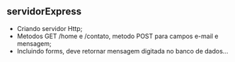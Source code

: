 ## servidorExpress  
- Criando servidor Http;
- Metodos GET /home e /contato, metodo POST para campos e-mail e mensagem;
- Incluindo forms, deve retornar mensagem digitada no banco de dados...

